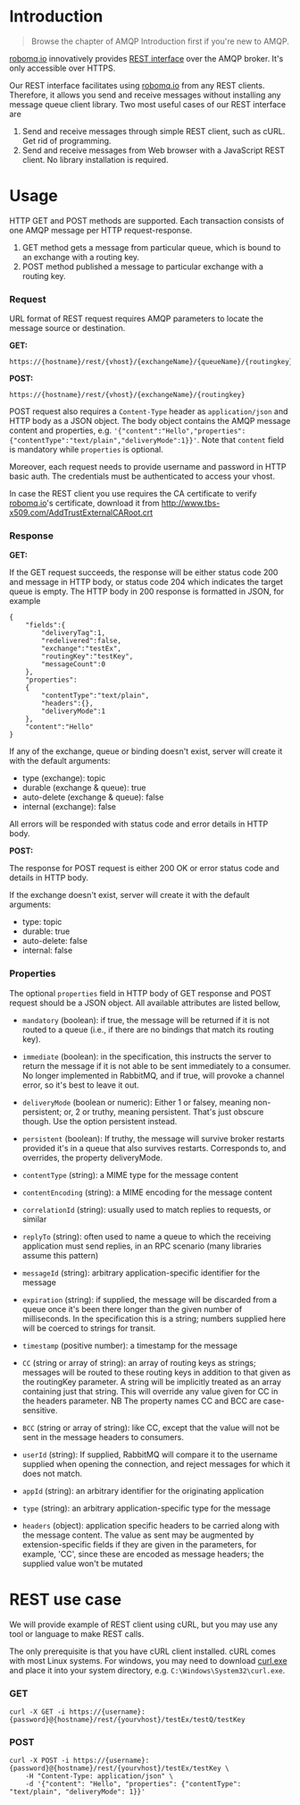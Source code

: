 # Introduction

> Browse the chapter of AMQP Introduction first if you're new to AMQP.  

[robomq.io](http://www.robomq.io) innovatively provides [REST interface](http://www.robomq.io/#thingsconnect) over the AMQP broker. It's only accessible over HTTPS.  

Our REST interface facilitates using [robomq.io](http://www.robomq.io) from any REST clients. Therefore, it allows you send and receive messages without installing any message queue client library. Two most useful cases of our REST interface are  

1. Send and receive messages through simple REST client, such as cURL. Get rid of programming.  
2. Send and receive messages from Web browser with a JavaScript REST client. No library installation is required.  

# Usage

HTTP GET and POST methods are supported. Each transaction consists of one AMQP message per HTTP request-response.  

1. GET method gets a message from particular queue, which is bound to an exchange with a routing key.  
2. POST method published a message to particular exchange with a routing key. 

### Request

URL format of REST request requires AMQP parameters to locate the message source or destination.  

**GET:**

	https://{hostname}/rest/{vhost}/{exchangeName}/{queueName}/{routingkey}

**POST:**

	https://{hostname}/rest/{vhost}/{exchangeName}/{routingkey}

POST request also requires a `Content-Type` header as `application/json` and HTTP body as a JSON object. The body object contains the AMQP message content and properties, e.g. `'{"content":"Hello","properties":{"contentType":"text/plain","deliveryMode":1}}'`. Note that `content` field is mandatory while `properties` is optional.  

Moreover, each request needs to provide username and password in HTTP basic auth. The credentials must be authenticated to access your vhost.  

In case the REST client you use requires the CA certificate to verify [robomq.io](http://www.robomq.io)'s certificate, download it from <http://www.tbs-x509.com/AddTrustExternalCARoot.crt>

### Response

**GET:**  

If the GET request succeeds, the response will be either status code 200 and message in HTTP body, or status code 204 which indicates the target queue is empty. The HTTP body in 200 response is formatted in JSON, for example  

	{
		"fields":{
			"deliveryTag":1,
			"redelivered":false,
			"exchange":"testEx",
			"routingKey":"testKey",
			"messageCount":0
		},
		"properties":
		{
			"contentType":"text/plain",
			"headers":{},
			"deliveryMode":1
		},
		"content":"Hello"
	}

If any of the exchange, queue or binding doesn't exist, server will create it with the default arguments: 

* type (exchange): topic
* durable (exchange & queue): true
* auto-delete (exchange & queue): false
* internal (exchange): false

All errors will be responded with status code and error details in HTTP body.  

**POST:**  

The response for POST request is either 200 OK or error status code and details in HTTP body.  

If the exchange doesn't exist, server will create it with the default arguments: 

* type: topic
* durable: true
* auto-delete: false
* internal: false

### Properties

The optional `properties` field in HTTP body of GET response and POST request should be a JSON object. All available attributes are listed bellow,  

* `mandatory` (boolean): if true, the message will be returned if it is not routed to a queue (i.e., if there are no bindings that match its routing key).

* `immediate` (boolean): in the specification, this instructs the server to return the message if it is not able to be sent immediately to a consumer. No longer implemented in RabbitMQ, and if true, will provoke a channel error, so it's best to leave it out.

* `deliveryMode` (boolean or numeric): Either 1 or falsey, meaning non-persistent; or, 2 or truthy, meaning persistent. That's just obscure though. Use the option persistent instead.

* `persistent` (boolean): If truthy, the message will survive broker restarts provided it's in a queue that also survives restarts. Corresponds to, and overrides, the property deliveryMode.

* `contentType` (string): a MIME type for the message content

* `contentEncoding` (string): a MIME encoding for the message content

* `correlationId` (string): usually used to match replies to requests, or similar

* `replyTo` (string): often used to name a queue to which the receiving application must send replies, in an RPC scenario (many libraries assume this pattern)

* `messageId` (string): arbitrary application-specific identifier for the message

* `expiration` (string): if supplied, the message will be discarded from a queue once it's been there longer than the given number of milliseconds. In the specification this is a string; numbers supplied here will be coerced to strings for transit.

* `timestamp` (positive number): a timestamp for the message

* `CC` (string or array of string): an array of routing keys as strings; messages will be routed to these routing keys in addition to that given as the routingKey parameter. A string will be implicitly treated as an array containing just that string. This will override any value given for CC in the headers parameter. NB The property names CC and BCC are case-sensitive.

* `BCC` (string or array of string): like CC, except that the value will not be sent in the message headers to consumers.

* `userId` (string): If supplied, RabbitMQ will compare it to the username supplied when opening the connection, and reject messages for which it does not match.

* `appId` (string): an arbitrary identifier for the originating application

* `type` (string): an arbitrary application-specific type for the message

* `headers` (object): application specific headers to be carried along with the message content. The value as sent may be augmented by extension-specific fields if they are given in the parameters, for example, 'CC', since these are encoded as message headers; the supplied value won't be mutated

# REST use case

We will provide example of REST client using cURL, but you may use any tool or language to make REST calls.  

The only prerequisite is that you have cURL client installed. cURL comes with most Linux systems. For windows, you may need to download [curl.exe](http://curl.haxx.se/download.html) and place it into your system directory, e.g. `C:\Windows\System32\curl.exe`.  

### GET

	curl -X GET -i https://{username}:{password}@{hostname}/rest/{yourvhost}/testEx/testQ/testKey

### POST

	curl -X POST -i https://{username}:{password}@{hostname}/rest/{yourvhost}/testEx/testKey \
		-H "Content-Type: application/json" \
		-d '{"content": "Hello", "properties": {"contentType": "text/plain", "deliveryMode": 1}}'